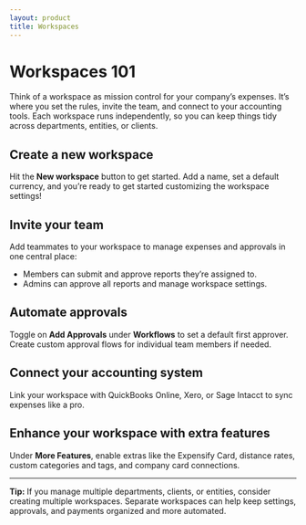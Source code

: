 ```yaml
---
layout: product
title: Workspaces
---
```


# Workspaces 101

Think of a workspace as mission control for your company’s expenses. It’s where you set the rules, invite the team, and connect to your accounting tools. Each workspace runs independently, so you can keep things tidy across departments, entities, or clients.

## Create a new workspace
Hit the **New workspace** button to get started. Add a name, set a default currency, and you’re ready to get started customizing the workspace settings!

## Invite your team
Add teammates to your workspace to manage expenses and approvals in one central place:
- Members can submit and approve reports they’re assigned to.
- Admins can approve all reports and manage workspace settings.

## Automate approvals
Toggle on **Add Approvals** under **Workflows** to set a default first approver. Create custom approval flows for individual team members if needed.

## Connect your accounting system
Link your workspace with QuickBooks Online, Xero, or Sage Intacct to sync expenses like a pro.

## Enhance your workspace with extra features
Under **More Features**, enable extras like the Expensify Card, distance rates, custom categories and tags, and company card connections.

---

**Tip:** If you manage multiple departments, clients, or entities, consider creating multiple workspaces. Separate workspaces can help keep settings, approvals, and payments organized and more automated. 
